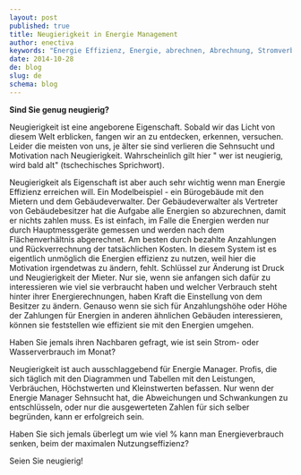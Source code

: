```yaml
---
layout: post
published: true
title: Neugierigkeit in Energie Management
author: enectiva
keywords: "Energie Effizienz, Energie, abrechnen, Abrechnung, Stromverbrauch, Wasserverbrauch"
date: 2014-10-28
de: blog
slug: de
schema: blog
---
```


**Sind Sie genug neugierig?**

Neugierigkeit ist eine angeborene Eigenschaft. Sobald wir das Licht von diesem Welt erblicken, fangen wir an zu entdecken, erkennen, versuchen. Leider die meisten von uns, je älter sie sind verlieren die Sehnsucht und Motivation nach Neugierigkeit. Wahrscheinlich gilt hier " wer ist neugierig, wird bald alt" (tschechisches Sprichwort).

Neugierigkeit als Eigenschaft ist aber auch sehr wichtig wenn man Energie Effizienz erreichen will. Ein Modelbeispiel - ein Bürogebäude mit den Mietern und dem Gebäudeverwalter. Der Gebäudeverwalter als Vertreter von Gebäudebesitzer hat die Aufgabe alle Energien so abzurechnen, damit er nichts zahlen muss. Es ist einfach, im Falle die Energien werden nur durch Hauptmessgeräte gemessen und werden nach dem Flächenverhältnis abgerechnet. Am besten durch bezahlte Anzahlungen und Rückverrechnung der tatsächlichen Kosten. In diesem System ist es eigentlich unmöglich die Energien effizienz zu nutzen, weil hier die Motivation irgendetwas zu ändern, fehlt. Schlüssel zur Änderung ist Druck und Neugierigkeit der Mieter. Nur sie, wenn sie anfangen sich dafür zu interessieren wie viel sie verbraucht haben und welcher Verbrauch steht hinter ihrer Energierechnungen, haben Kraft die Einstellung von dem Besitzer zu ändern. Genauso wenn sie sich für Anzahlungshöhe oder  Höhe der Zahlungen für Energien in anderen ähnlichen Gebäuden interessieren, können sie feststellen wie effizient sie mit den Energien umgehen.

Haben Sie jemals ihren Nachbaren gefragt, wie ist sein Strom- oder Wasserverbrauch im Monat? 

Neugierigkeit ist auch ausschlaggebend für Energie Manager. Profis, die sich täglich mit den Diagrammen und Tabellen mit den Leistungen, Verbräuchen, Höchstwerten und Kleinstwerten befassen. Nur wenn der Energie Manager Sehnsucht hat, die Abweichungen und Schwankungen zu entschlüsseln, oder nur die ausgewerteten Zahlen für sich selber begründen, kann er erfolgreich sein. 

Haben Sie sich jemals überlegt um wie viel % kann man Energieverbrauch senken, beim der maximalen Nutzungseffizienz?

Seien Sie neugierig!

